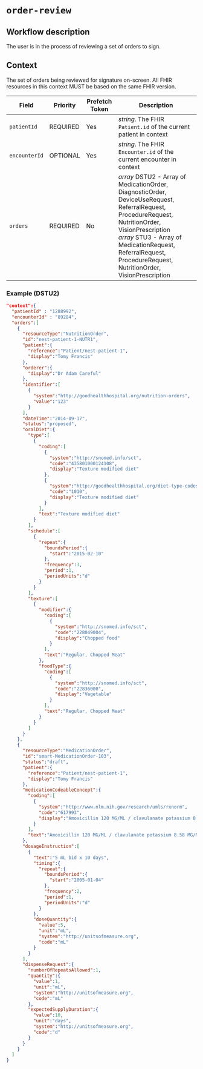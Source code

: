 # `order-review`

## Workflow description

The user is in the process of reviewing a set of orders to sign.

## Context

The set of orders being reviewed for signature on-screen. All FHIR resources in this context MUST be based on the same FHIR version.

Field | Priority | Prefetch Token | Description
----- | -------- | ---- | ----
`patientId` | REQUIRED | Yes | *string*.  The FHIR `Patient.id` of the current patient in context
`encounterId` | OPTIONAL | Yes | *string*.  The FHIR `Encounter.id` of the current encounter in context
`orders` | REQUIRED | No | *array* DSTU2 - Array of MedicationOrder, DiagnosticOrder, DeviceUseRequest, ReferralRequest, ProcedureRequest, NutritionOrder, VisionPrescription <br/> *array* STU3 - Array of MedicationRequest, ReferralRequest, ProcedureRequest, NutritionOrder, VisionPrescription

### Example (DSTU2)

```json
"context":{
  "patientId" : "1288992",
  "encounterId" : "89284",
  "orders":[  
    {  
      "resourceType":"NutritionOrder",
      "id":"nest-patient-1-NUTR1",
      "patient":{  
        "reference":"Patient/nest-patient-1",
        "display":"Tomy Francis"
      },
      "orderer":{  
        "display":"Dr Adam Careful"
      },
      "identifier":[  
        {  
          "system":"http://goodhealthhospital.org/nutrition-orders",
          "value":"123"
        }
      ],
      "dateTime":"2014-09-17",
      "status":"proposed",
      "oralDiet":{  
        "type":[  
          {  
            "coding":[  
              {  
                "system":"http://snomed.info/sct",
                "code":"435801000124108",
                "display":"Texture modified diet"
              },
              {  
                "system":"http://goodhealthhospital.org/diet-type-codes",
                "code":"1010",
                "display":"Texture modified diet"
              }
            ],
            "text":"Texture modified diet"
          }
        ],
        "schedule":[  
          {  
            "repeat":{  
              "boundsPeriod":{  
                "start":"2015-02-10"
              },
              "frequency":3,
              "period":1,
              "periodUnits":"d"
            }
          }
        ],
        "texture":[  
          {  
            "modifier":{  
              "coding":[  
                {  
                  "system":"http://snomed.info/sct",
                  "code":"228049004",
                  "display":"Chopped food"
                }
              ],
              "text":"Regular, Chopped Meat"
            },
            "foodType":{  
              "coding":[  
                {  
                  "system":"http://snomed.info/sct",
                  "code":"22836000",
                  "display":"Vegetable"
                }
              ],
              "text":"Regular, Chopped Meat"
            }
          }
        ]
      }
    },
    {  
      "resourceType":"MedicationOrder",
      "id":"smart-MedicationOrder-103",
      "status":"draft",
      "patient":{  
        "reference":"Patient/nest-patient-1",
        "display":"Tomy Francis"
      },
      "medicationCodeableConcept":{  
        "coding":[  
          {  
            "system":"http://www.nlm.nih.gov/research/umls/rxnorm",
            "code":"617993",
            "display":"Amoxicillin 120 MG/ML / clavulanate potassium 8.58 MG/ML Oral Suspension"
          }
        ],
        "text":"Amoxicillin 120 MG/ML / clavulanate potassium 8.58 MG/ML Oral Suspension"
      },
      "dosageInstruction":[  
        {  
          "text":"5 mL bid x 10 days",
          "timing":{  
            "repeat":{  
              "boundsPeriod":{  
                "start":"2005-01-04"
              },
              "frequency":2,
              "period":1,
              "periodUnits":"d"
            }
          },
          "doseQuantity":{  
            "value":5,
            "unit":"mL",
            "system":"http://unitsofmeasure.org",
            "code":"mL"
          }
        }
      ],
      "dispenseRequest":{  
        "numberOfRepeatsAllowed":1,
        "quantity":{  
          "value":1,
          "unit":"mL",
          "system":"http://unitsofmeasure.org",
          "code":"mL"
        },
        "expectedSupplyDuration":{  
          "value":10,
          "unit":"days",
          "system":"http://unitsofmeasure.org",
          "code":"d"
        }
      }
    }
  ]
}
```
